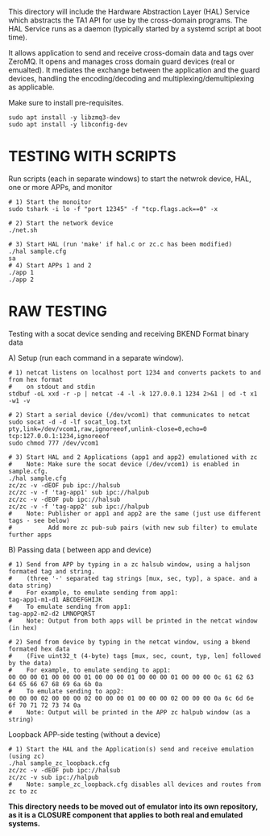 This directory will include the Hardware Abstraction Layer (HAL) Service which
abstracts the TA1 API for use by the cross-domain programs. The HAL Service
runs as a daemon (typically started by a systemd script at boot time).  

It allows application to send and receive cross-domain data and tags over
ZeroMQ. It opens and manages cross domain guard devices (real or emualted). It
mediates the exchange between the application and the guard devices, handling
the encoding/decoding and multiplexing/demultiplexing as applicable.

Make sure to install pre-requisites.
```
sudo apt install -y libzmq3-dev
sudo apt install -y libconfig-dev
```

# TESTING WITH SCRIPTS

Run scripts (each in separate windows) to start the netwrok device, HAL, one or more APPs, and monitor  
```
# 1) Start the monoitor
sudo tshark -i lo -f "port 12345" -f "tcp.flags.ack==0" -x 

# 2) Start the network device 
./net.sh

# 3) Start HAL (run 'make' if hal.c or zc.c has been modified)
./hal sample.cfg
sa  
# 4) Start APPs 1 and 2
./app 1
./app 2
```

# RAW TESTING

Testing with a socat device sending and receiving BKEND Format binary data

A) Setup (run each command in a separate window).
```
# 1) netcat listens on localhost port 1234 and converts packets to and from hex format
#    on stdout and stdin
stdbuf -oL xxd -r -p | netcat -4 -l -k 127.0.0.1 1234 2>&1 | od -t x1 -w1 -v

# 2) Start a serial device (/dev/vcom1) that communicates to netcat
sudo socat -d -d -lf socat_log.txt pty,link=/dev/vcom1,raw,ignoreeof,unlink-close=0,echo=0 tcp:127.0.0.1:1234,ignoreeof
sudo chmod 777 /dev/vcom1

# 3) Start HAL and 2 Applications (app1 and app2) emulationed with zc
#    Note: Make sure the socat device (/dev/vcom1) is enabled in sample.cfg.
./hal sample.cfg
zc/zc -v -dEOF pub ipc://halsub
zc/zc -v -f 'tag-app1' sub ipc://halpub
zc/zc -v -dEOF pub ipc://halsub
zc/zc -v -f 'tag-app2' sub ipc://halpub
#    Note: Publisher or app1 and app2 are the same (just use different tags - see below)
#          Add more zc pub-sub pairs (with new sub filter) to emulate further apps
```

B) Passing data ( between app and device)
```
# 1) Send from APP by typing in a zc halsub window, using a haljson formated tag and string.
#    (three '-' separated tag strings [mux, sec, typ], a space. and a data string)
#    For example, to emulate sending from app1:
tag-app1-m1-d1 ABCDEFGHIJK
#    To emulate sending from app1:
tag-app2-m2-d2 LMNOPQRST
#    Note: Output from both apps will be printed in the netcat window (in hex)

# 2) Send from device by typing in the netcat window, using a bkend formated hex data
#    (Five uint32_t (4-byte) tags [mux, sec, count, typ, len] followed by the data)
#    For example, to emulate sending to app1:
00 00 00 01 00 00 00 01 00 00 00 01 00 00 00 01 00 00 00 0c 61 62 63 64 65 66 67 68 69 6a 6b 0a
#    To emulate sending to app2:
00 00 00 02 00 00 00 02 00 00 00 01 00 00 00 02 00 00 00 0a 6c 6d 6e 6f 70 71 72 73 74 0a
#    Note: Output will be printed in the APP zc halpub window (as a string)
```


Loopback APP-side testing (without a device)
```
# 1) Start the HAL and the Application(s) send and receive emulation (using zc)
./hal sample_zc_loopback.cfg
zc/zc -v -dEOF pub ipc://halsub
zc/zc -v sub ipc://halpub
#    Note: sample_zc_loopback.cfg disables all devices and routes from zc to zc
```

**This directory needs to be moved out of emulator into its own repository, as it
is a CLOSURE component that applies to both real and emulated systems.**
